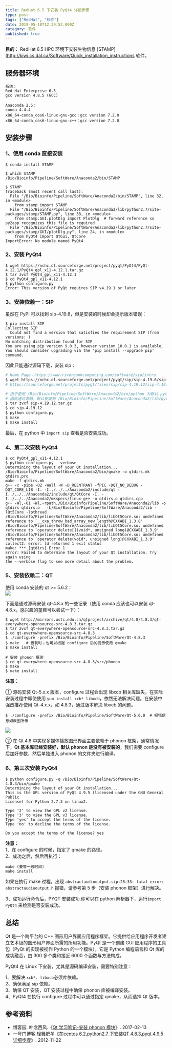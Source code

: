 ```yaml
---
title: RedHat 6.5 下安装 PyQt4 详细步骤
type: post
tags: ["RedHat", "软件"]
date: 2019-05-18T12:39:52.000Z
category: 软件
published: true
---
```


**目的：** RedHat 6.5 HPC 环境下安装生物信息 [STAMP](http://kiwi.cs.dal.ca/Software/Quick_installation_instructions 软件。


<a name="52307b95"></a>
## 服务器环境

```
系统：
Red Hat Enterprise 6.5
gcc version 4.8.5 (GCC)

Anaconda 2.5：
conda 4.4.4
x86_64-conda_cos6-linux-gnu-gcc：gcc version 7.2.0 
x86_64-conda_cos6-linux-gnu-c++：gcc version 7.2.0
```



<a name="699fb63f"></a>
## 安装步骤

<a name="89d897cf"></a>
### 1、使用 conda 直接安装

```
$ conda install STAMP

$ which STAMP
/Bio/Bioinfo/Pipeline/SoftWare/Anaconda2/bin/STAMP

$ STAMP
Traceback (most recent call last):
  File "/Bio/Bioinfo/Pipeline/SoftWare/Anaconda2/bin/STAMP", line 32, in <module>
    from stamp import STAMP
  File "/Bio/Bioinfo/Pipeline/SoftWare/Anaconda2/lib/python2.7/site-packages/stamp/STAMP.py", line 38, in <module>
    from stamp.GUI.plotDlg import PlotDlg  # forward reference so py2app recognizes this file is required
  File "/Bio/Bioinfo/Pipeline/SoftWare/Anaconda2/lib/python2.7/site-packages/stamp/GUI/plotDlg.py", line 24, in <module>
    from PyQt4 import QtGui, QtCore
ImportError: No module named PyQt4
```

<a name="cbfd9959"></a>
### 2、安装 PyQt4

```
$ wget https://nchc.dl.sourceforge.net/project/pyqt/PyQt4/PyQt-4.12.1/PyQt4_gpl_x11-4.12.1.tar.gz
$ tar zvxf PyQt4_gpl_x11-4.12.1
$ cd PyQt4_gpl_x11-4.12.1
$ python configure.py
Error: This version of PyQt requires SIP v4.19.1 or later
```

<a name="7ee03f23"></a>
### 3、安装依赖一：SIP

虽然在 PyPI 可以找到 sip-4.19.8，但是安装的时候却会提示版本错误：
```
$ pip install SIP
Collecting SIP
  Could not find a version that satisfies the requirement SIP (from versions: )
No matching distribution found for SIP
You are using pip version 9.0.3, however version 10.0.1 is available.
You should consider upgrading via the 'pip install --upgrade pip' command.
```

因此只能通过源码下载，安装 sip：
```bash
# Home Page：https://www.riverbankcomputing.com/software/sip/intro
$ wget https://nchc.dl.sourceforge.net/project/pyqt/sip/sip-4.19.6/sip-4.19.6.tar.gz
# https://sourceforge.net/projects/pyqt/files/sip/sip-4.19.12/sip-4.19.12.tar.gz

# 由于使用 /Bio/Bioinfo/Pipeline/SoftWare/Anaconda2/bin/python 为默认 python 
# 因此通过源码，默认安装到 /Bio/Bioinfo/Pipeline/SoftWare/Anaconda2/lib/python2.7/site-packages 
$ tar zvxf sip-4.19.12.tar.gz
$ cd sip-4.19.12
$ python configure.py
$ make 
$ make install
```

最后，在 python 中 `import sip` 查看是否安装成功。

<a name="44f240e0"></a>
### 4、第二次安装 PyQt4

```
$ cd PyQt4_gpl_x11-4.12.1
$ python configure.py --verbose
Determining the layout of your Qt installation...
/Bio/Bioinfo/Pipeline/SoftWare/Anaconda2/bin/qmake -o qtdirs.mk qtdirs.pro
make -f qtdirs.mk
g++ -c -pipe -O2 -Wall -W -D_REENTRANT -fPIC -DQT_NO_DEBUG -DQT_CORE_LIB -I. -I../../../Anaconda2/include/qt -I../../../Anaconda2/include/qt/QtCore -I. -I../../../Anaconda2/mkspecs/linux-g++ -o qtdirs.o qtdirs.cpp
g++ -Wl,-O1 -Wl,-rpath,/Bio/Bioinfo/Pipeline/SoftWare/Anaconda2/lib -o qtdirs qtdirs.o   -L/Bio/Bioinfo/Pipeline/SoftWare/Anaconda2/lib -lQt5Core -lpthread 
/Bio/Bioinfo/Pipeline/SoftWare/Anaconda2/lib/libQt5Core.so: undefined reference to `__cxa_throw_bad_array_new_length@CXXABI_1.3.8'
/Bio/Bioinfo/Pipeline/SoftWare/Anaconda2/lib/libQt5Core.so: undefined reference to `operator delete[](void*, unsigned long)@CXXABI_1.3.9'
/Bio/Bioinfo/Pipeline/SoftWare/Anaconda2/lib/libQt5Core.so: undefined reference to `operator delete(void*, unsigned long)@CXXABI_1.3.9'
collect2: error: ld returned 1 exit status
make: *** [qtdirs] Error 1
Error: Failed to determine the layout of your Qt installation. Try again using
the --verbose flag to see more detail about the problem.
```

<a name="d4afacf7"></a>
### 5、安装依赖二：QT

使用 conda 安装的 qt >= 5.6.2：<br />![](https://qiniu.bioinit.com/yuque/0/2019/png/126032/1558183262081-192b5c4b-7fb9-4dcd-b09d-d4ac540baaae.png#align=left&display=inline&height=330&originHeight=330&originWidth=674&size=0&status=done&width=674)

下面是通过源码安装 qt-4.8.x 的一些记录（使用 conda 应该也可以安装 qt-4.8.x，感兴趣的童鞋可以尝试一下）：
```
$ wget http://mirrors.ustc.edu.cn/qtproject/archive/qt/4.8/4.8.3/qt-everywhere-opensource-src-4.8.3.tar.gz
$ tar zvxf qt-everywhere-opensource-src-4.8.3.tar.gz
$ cd qt-everywhere-opensource-src-4.8.3
$ ./configure -prefix /Bio/Bioinfo/Pipeline/SoftWare/Qt-4.8.3
$ make   # 很耗时；也可以根据 configure 后的提示使用 gmake
$ make install 

# 安装 phonon 框架
$ cd qt-everywhere-opensource-src-4.8.3/src/phonon 
$ make 
$ make install
```

**注意：**

① 源码安装 Qt-5.x.x 版本，configure 过程会出现 libxcb 相关库缺失，在实际安装过程中即使使用 `yum install xcb* libxcb`，依然无法解决问题。在安装中强烈推荐使用 Qt-4.x.x，如 4.8.3，通过版本解决 libxcb 的问题。

```
$ ./configure -prefix /Bio/Bioinfo/Pipeline/SoftWare/Qt-5.6.0  # 报错信息如截图所示
```

![](https://qiniu.bioinit.com/yuque/0/2019/png/126032/1558183296812-95892055-664d-4341-acdb-4824492b96a3.png#align=left&display=inline&height=377&originHeight=377&originWidth=802&size=0&status=done&width=802)

② 在 Qt 4.8 中实现多媒体播放图形界面主要依赖于 phonon 框架，通常情况下，**Qt 基本库已经安装好，默认 phonon 是没有被安装的**，我们需要 configure 后加好参数，然后单独进入 phonon 的文件夹进行编译。


<a name="d479cf8f"></a>
### 6、第三次安装 PyQt4

```
$ python configure.py -q /Bio/Bioinfo/Pipeline/SoftWare/Qt-4.8.3/bin/qmake
Determining the layout of your Qt installation...
This is the GPL version of PyQt 4.9.5 (licensed under the GNU General Public
License) for Python 2.7.3 on linux2.

Type '2' to view the GPL v2 license.
Type '3' to view the GPL v3 license.
Type 'yes' to accept the terms of the license.
Type 'no' to decline the terms of the license.

Do you accept the terms of the license? yes
```

**注意：**<br />1、在 configure 的时候，指定了 qmake 的路径。<br />2、成功之后，然后再执行：

```
make (要等一段时间)
make install
```

如果在执行 make 过程，出现 `abstractaudiooutput.sip:28:33: fatal error: abstractaudiooutput.h` 报错，请参考第 5 步（安装 phonon 框架）进行解决。

3、成功运行命令后，PYQT 安装成功.你可以在 python 解析器下，运行`import PyQt4` 来检测是否安装成功。

<a name="25f9c7fa"></a>
## 总结

Qt 是一个跨平台的 C++ 图形用户界面应用程序框架。它提供给应用程序开发者建立艺术级的图形用户界面所需的所用功能。PyQt 是一个创建 GUI 应用程序的工具包（PyQt 的实现被视作 Python 的一个模块），它是 Python 编程语言和 Qt 库的成功融合，由 300 多个类和接近 6000 个函数与方法构成。

PyQt4 在 Linux 下安装，尤其是源码编译安装，需要特别注意：

1、要解决 `xcb*`、`libxcb`必须库依赖。<br />2、确保满足 sip 依赖。<br />3、确保 QT 安装，QT 安装过程中确保 phonon 库被编译安装。<br />4、PyQt4 在执行 configure 过程中可以通过指定 qmake，从而选择 Qt 版本。

<a name="35808e79"></a>
## 参考资料

- 博客园. 叶念西风.《[Qt 学习笔记-安装 phonon 模块](http://www.cnblogs.com/ynxf/p/6394801.html)》. 2017-02-13
- 一号门博客.轻舞肥羊《[在centos 6.2,python2.7 下安装QT 4.8.3,pyqt 4.9.5 详细步骤](http://yihaomen.com/article/linux/313.htm)》. 2012-11-22
